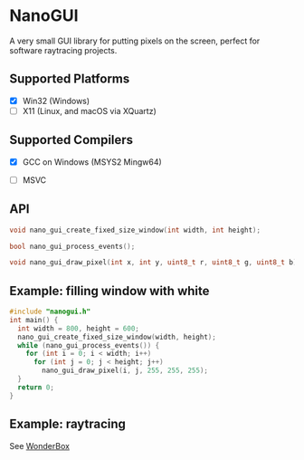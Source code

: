 # NanoGUI
A very small GUI library for putting pixels on the screen, perfect for software raytracing projects.

## Supported Platforms
- [x] Win32 (Windows)
- [ ] X11 (Linux, and macOS via XQuartz)

## Supported Compilers
- [x] GCC on Windows (MSYS2 Mingw64)
- [ ] MSVC


## API
```c
void nano_gui_create_fixed_size_window(int width, int height);

bool nano_gui_process_events();

void nano_gui_draw_pixel(int x, int y, uint8_t r, uint8_t g, uint8_t b);
```

## Example: filling window with white

```c
#include "nanogui.h"
int main() {
  int width = 800, height = 600;
  nano_gui_create_fixed_size_window(width, height);
  while (nano_gui_process_events()) {
    for (int i = 0; i < width; i++)
      for (int j = 0; j < height; j++)
        nano_gui_draw_pixel(i, j, 255, 255, 255);
  }
  return 0;
}
```

## Example: raytracing
See [WonderBox](https://github.com/iyadahmed/WonderBox/blob/main/main.c)
